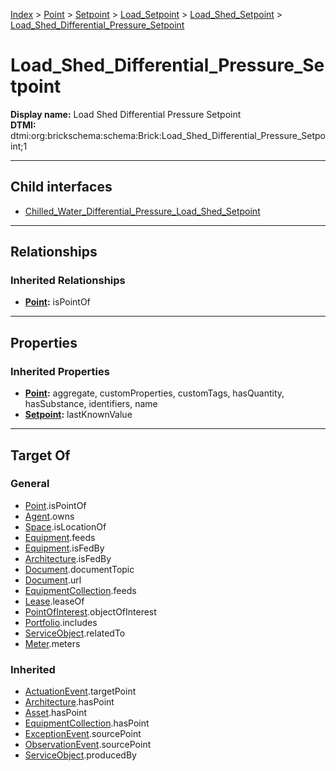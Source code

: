 [Index](../../../../../index.md) > [Point](../../../../Point.md) > [Setpoint](../../../Setpoint.md) > [Load_Setpoint](../../Load_Setpoint.md) > [Load_Shed_Setpoint](../Load_Shed_Setpoint.md) > [Load_Shed_Differential_Pressure_Setpoint](#)
# Load_Shed_Differential_Pressure_Setpoint

**Display name:** Load Shed Differential Pressure Setpoint<br />
**DTMI:** dtmi:org:brickschema:schema:Brick:Load_Shed_Differential_Pressure_Setpoint;1

---

## Child interfaces
* [Chilled_Water_Differential_Pressure_Load_Shed_Setpoint](../../../Differential-/Differential_Pressure_Setpoint/Water-/Chilled-/Chilled_Water_Differential_Pressure_Load_Shed_Setpoint.md)

---

## Relationships

### Inherited Relationships
* **[Point](../../../../Point.md):** isPointOf

---

## Properties

### Inherited Properties
* **[Point](../../../../Point.md):** aggregate, customProperties, customTags, hasQuantity, hasSubstance, identifiers, name
* **[Setpoint](../../../Setpoint.md):** lastKnownValue

---

## Target Of
### General
* [Point](../../../../Point.md).isPointOf
* [Agent](../../../../../Agent/Agent.md).owns
* [Space](../../../../../Space/Space.md).isLocationOf
* [Equipment](../../../../../Asset/Equipment/Equipment.md).feeds
* [Equipment](../../../../../Asset/Equipment/Equipment.md).isFedBy
* [Architecture](../../../../../Space/Architecture/Architecture.md).isFedBy
* [Document](../../../../../Information/Document/Document.md).documentTopic
* [Document](../../../../../Information/Document/Document.md).url
* [EquipmentCollection](../../../../../Collection/Equipment-.md).feeds
* [Lease](../../../../../Event/Lease.md).leaseOf
* [PointOfInterest](../../../../../Information/PointOfInterest.md).objectOfInterest
* [Portfolio](../../../../../Collection/Portfolio.md).includes
* [ServiceObject](../../../../../Information/ServiceObject/ServiceObject.md).relatedTo
* [Meter](../../../../../Asset/Equipment/Meter/Meter.md).meters
### Inherited
* [ActuationEvent](../../../../../Event/Point-/ActuationEvent.md).targetPoint
* [Architecture](../../../../../Space/Architecture/Architecture.md).hasPoint
* [Asset](../../../../../Asset/Asset.md).hasPoint
* [EquipmentCollection](../../../../../Collection/Equipment-.md).hasPoint
* [ExceptionEvent](../../../../../Event/Point-/ExceptionEvent.md).sourcePoint
* [ObservationEvent](../../../../../Event/Point-/ObservationEvent/ObservationEvent.md).sourcePoint
* [ServiceObject](../../../../../Information/ServiceObject/ServiceObject.md).producedBy
